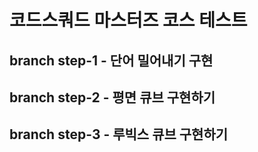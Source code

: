 # 코드스쿼드 마스터즈 코스 테스트

## branch step-1 - 단어 밀어내기 구현

## branch step-2 - 평면 큐브 구현하기

## branch step-3 - 루빅스 큐브 구현하기
